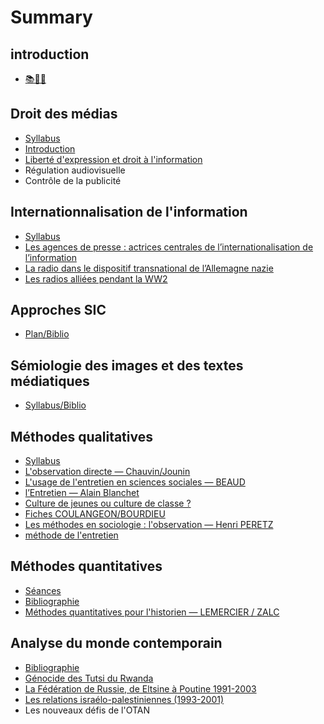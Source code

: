 # Summary

## introduction

* [📚🧠💢](README.md)

## Droit des médias

* [Syllabus](droit-des-medias/syllabus.md)
* [Introduction](introduction.md)
* [Liberté d'expression et droit à l'information](droit-des-medias/liblib.md)
* Régulation audiovisuelle
* Contrôle de la publicité

## Internationnalisation de l'information

* [Syllabus](internationnalisation-de-la-communication/syllabus.md)
* [Les agences de presse : actrices centrales de l’internationalisation de l’information](internationnalisation-de-la-communication/les-agences-de-presse-actrices-centrales-de-linternationalisation-de-linformation.md)
* [La radio dans le dispositif transnational de l’Allemagne nazie](internationnalisation-de-la-communication/la-radio-dans-le-dispositif-transnational-de-lallemagne-nazie.md)
* [Les radios alliées pendant la WW2](internationnalisation-de-la-communication/les-radios-alliees-pendant-la-ww2.md)

## Approches SIC

* [Plan/Biblio](approches-sic/bibliographie.md)

## Sémiologie des images et des textes médiatiques

* [Syllabus/Biblio](semiologie-des-images-et-des-textes-mediatiques/intro.md)

## Méthodes qualitatives

* [Syllabus](methodes-qualitatives/syllabus.md)
* [L'observation directe — Chauvin/Jounin](methodes-qualitatives/lobservation-directe-chauvinjounin.md)
* [L'usage de l'entretien en sciences sociales — BEAUD](lusage-de-lentretien-en-sciences-sociales-beaud.md)
* [l’Entretien — Alain Blanchet](lentretien-alain-blanchet.md)
* [Culture de jeunes ou culture de classe ?](problematique-culture-de-jeunes-ou-culture-de-classe.md)
* [Fiches COULANGEON/BOURDIEU](fiches-coulangeonbourdieu.md)
* [Les méthodes en sociologie : l'observation — Henri PERETZ](methodes-qualitatives/les-methodes-en-sociologie-lobservation-henri-peretz.md)
* [méthode de l'entretien](methodes-qualitatives/methode-de-lentretien.md)

## Méthodes quantitatives

* [Séances](methodes-quanti/seance-1.md)
* [Bibliographie](bibliographie.md)
* [Méthodes quantitatives pour l'historien — LEMERCIER / ZALC](methodes-quanti/methodes-quantitatives-pour-lhistorien-lemercier-zalc.md)

## Analyse du monde contemporain

* [Bibliographie](analyse-du-monde-contemporain/bibliographie.md)
* [Génocide des Tutsi du Rwanda](analyse-du-monde-contemporain/genocide-des-tutsi-du-rwanda.md)
* [La Fédération de Russie, de Eltsine à Poutine 1991-2003](analyse-du-monde-contemporain/la-fede.md)
* [Les relations israélo-palestiniennes \(1993-2001\)](les-relations-israelo-palestiniennes-1993-2001.md)
* Les nouveaux défis de l'OTAN

